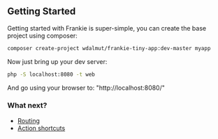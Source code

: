 ## Getting Started

Getting started with Frankie is super-simple, you can create the base project
using composer:

```sh
composer create-project wdalmut/frankie-tiny-app:dev-master myapp
```

Now just bring up your dev server:

```sh
php -S localhost:8080 -t web
```

And go using your browser to: "http://localhost:8080/"

### What next?

 * [Routing](routing)
 * [Action shortcuts](shortcuts)

